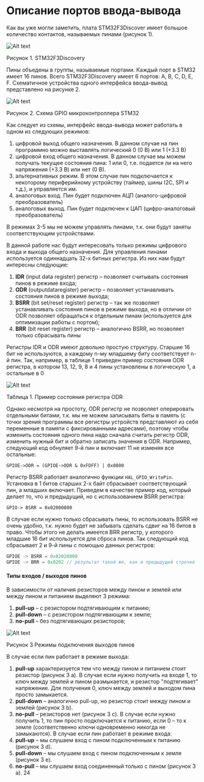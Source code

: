 # Описание портов ввода-вывода

Как вы уже могли заметить, плата STM32F3Discover имеет большое количество контактов, называемых пинами (рисунок 1).

![Alt text](https://pp.userapi.com/c840221/v840221705/778f4/qcO1pQ8fbeU.jpg)

Рисунок 1. STM32F3Discovery

Пины объедены в группы, называемые портами. Каждый порт в STM32 имеет 16 пинов. Всего STM32F3Discovery имеет 6 портов: A, B, C, D, E, F.
Схематичное устройства одного интерфейса ввода-вывод представлено на
рисунке 2.

![Alt text](https://pp.userapi.com/c840221/v840221705/778fd/Fdl3Kl4j7Ak.jpg)

Рисунок 2. Схема GPIO микроконтроллера STM32

Как следует из схемы, интерфейс ввода-вывода может работать в одном из
следующих режимов:
1. цифровой выход общего назначения. В данном случае на пин программно
можно выставлять логический 0 (0 В) или 1 (+3.3 В)
2. цифровой вход общего назначения. В данном случае мы можем получать
текущее состояния пина: 1 или 0, т.е. подается ли на него напряжения (+3.3 В)
или нет (0 В).
3. альтернативных режим. В этом случае пин подключается к некоторому
периферийному устройству (таймер, шины I2C, SPI и т.д.), и управляется им.
4. аналоговых вход. Пин будет подключен АЦП (аналого-цифровой
преобразователь)
5. аналоговых выход. Пин будет подключен к ЦАП (цифро-аналоговый
преобразователь)

В режимах 3-5 мы не можем управлять пинами, т.к. они будут заняты
соответствующим устройствами.

В данной работе нас будут интересовать только режимы цифрового входа и выхода общего назначения.
Для управления пинами используется одиннадцать 32-х битных регистра. Из них нам будут интересны следующие:
1. **IDR** (input data register) регистр – позволяет считывать состояния пинов в режиме входа;
2. **ODR** (outputdataregister) регистр – позволяет устанавливать состояния пинов в режиме выхода;
3. **BSRR** (bit set/reset register) регистр – так же позволяет устанавливать состояния пинов в режиме выхода, но в отличии от ODR позволяет обращаться к отдельным пинам (используется для оптимизации работы с портом);
4. **BRR** (bit reset register) регистр – аналогично BSRR, но позволяет только сбрасывать пины

Регистры IDR и ODR имеют довольно простую структуру. Старшие 16 бит не
используются, а каждому n-му младшему биту соответствует n-й пин. Так, например, в таблице 1 приведен пример состояния ODR регистра, в котором 13, 12, 9, 8 и 4 пины установлены в логическую 1, а остальные в 0

![Alt text](https://pp.userapi.com/c840221/v840221705/77910/E2Eg2NMBdZc.jpg)

Таблица 1. Пример состояния регистра ODR

Однако несмотря на простоту, ODR регистр не позволяет оперировать отдельными битами, т.к. мы не можем записывать биты в память (с точки зрения программы все регистры устройств представляют из себя переменные в памяти с фиксированными адресами), поэтому чтобы изменить состояния одного пина надо сначала считать регистр ODR, изменить нужный бит и обратно записать значения в ODR. Например, следующий код обнуляет 9-й пин и включает 11 не изменяя все остальные:

`GPIOE->ODR = (GPIOE->ODR & 0xFDFF) | 0x0800`

Регистр BSRR работает аналогично функции `HAL_GPIO_WritePin`. Установка в 1 битов старших 2-х байт сбрасывает соответствующий пин, а младших включает. Приведем в качестве пример код, который делает то, что и предыдущий,
но с использованием BSRR регистра:

`GPIO-> BSRR = 0x02000800`

В случае если нужно только сбрасывать пины, то использовать BSRR не очень удобно, т.к. нужно будет не забывать сделать сдвиг на 16 битов в право. Чтобы этого не делать имеется BRR регистр, у которого младшие 16 бит используется для сброса пинов. Так следующий код сбрасывает 2 и 9-й пины с помощью данных регистров:

```c
GPIOE -> BSRR = 0x02020000
GPIOE -> BRR = 0x0202 // результат такой же, как и предыдущей строчке
```

#### Типы входов / выходов пинов

В зависимости от наличия резисторов между пином и землей или между пином и питанием выделяют 3 режима:
1. **pull-up** – с резистором подтягивающим к питанию;
2. **pull-down** – с резистором подтягивающим к земле;
3. **no-pull** – без подтягивающих резисторов;

![Alt text](https://pp.userapi.com/c840221/v840221705/77935/-bm7vjNcr2g.jpg)

Рисунок 3 Режимы подключения выходов пинов

В случае если пин работает в режиме выхода:
1. **pull-up** характеризуется тем что между пином и питанием стоит резистор
(рисунок 3 a). В случае если нужно получить на входе 1, то ключ между землей и пином размыкается, и резистор "подтягивает" напряжение. Для получения 0, ключ между землей и выходом пина просто замыкается.
2. **pull-down** – аналогично pull-up, но резистор стоит между пином и землей (рисунок 3 b).
3. **no-pull** – резисторов нет (рисунок 3 c). В случае если нужно получить 1, то пин просто подключается к питанию, если 0 – то к земле (соответственно ключи одновременно никогда не замыкаются).
В случае если пин работает в режиме входа:
1. **pull-up** – мы слушаем вход с пином подключенным к питанию (рисунок 3 d).
2. **pull-down** – мы слушаем вход с пином подключенным к земле (рисунок 3 e).
3. **no-pull** – мы слушаем вход соединенный только с пином (рисунок 3 а). 24
